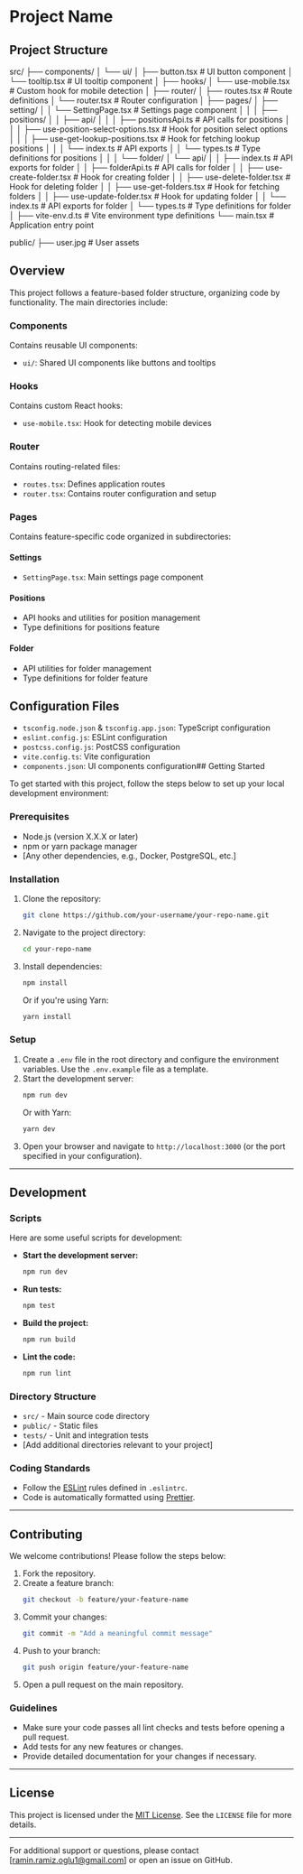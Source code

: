 # Project Name

## Project Structure

src/
├── components/
│ └── ui/
│ ├── button.tsx # UI button component
│ └── tooltip.tsx # UI tooltip component
│
├── hooks/
│ └── use-mobile.tsx # Custom hook for mobile detection
│
├── router/
│ ├── routes.tsx # Route definitions
│ └── router.tsx # Router configuration
│
├── pages/
│ ├── setting/
│ │ └── SettingPage.tsx # Settings page component
│ │
│ ├── positions/
│ │ ├── api/
│ │ │ ├── positionsApi.ts # API calls for positions
│ │ │ ├── use-position-select-options.tsx # Hook for position select options
│ │ │ ├── use-get-lookup-positions.tsx # Hook for fetching lookup positions
│ │ │ └── index.ts # API exports
│ │ └── types.ts # Type definitions for positions
│ │
│ └── folder/
│   └── api/
│   │  ├── index.ts # API exports for folder
│   │  ├── folderApi.ts # API calls for folder
│   │  ├── use-create-folder.tsx # Hook for creating folder
│   │  ├── use-delete-folder.tsx # Hook for deleting folder
│   │  ├── use-get-folders.tsx # Hook for fetching folders
│   │  ├── use-update-folder.tsx # Hook for updating folder
│   │  └── index.ts # API exports for folder
│   └── types.ts # Type definitions for folder
│
├── vite-env.d.ts # Vite environment type definitions
└── main.tsx # Application entry point

public/
├── user.jpg # User assets

## Overview

This project follows a feature-based folder structure, organizing code by functionality. The main directories include:

### Components

Contains reusable UI components:

- `ui/`: Shared UI components like buttons and tooltips

### Hooks

Contains custom React hooks:

- `use-mobile.tsx`: Hook for detecting mobile devices

### Router

Contains routing-related files:

- `routes.tsx`: Defines application routes
- `router.tsx`: Contains router configuration and setup

### Pages

Contains feature-specific code organized in subdirectories:

#### Settings

- `SettingPage.tsx`: Main settings page component

#### Positions

- API hooks and utilities for position management
- Type definitions for positions feature

#### Folder

- API utilities for folder management
- Type definitions for folder feature

## Configuration Files

- `tsconfig.node.json` & `tsconfig.app.json`: TypeScript configuration
- `eslint.config.js`: ESLint configuration
- `postcss.config.js`: PostCSS configuration
- `vite.config.ts`: Vite configuration
- `components.json`: UI components configuration## Getting Started

To get started with this project, follow the steps below to set up your local development environment:

### Prerequisites

- Node.js (version X.X.X or later)
- npm or yarn package manager
- [Any other dependencies, e.g., Docker, PostgreSQL, etc.]

### Installation

1. Clone the repository:
   ```bash
   git clone https://github.com/your-username/your-repo-name.git
   ```

2. Navigate to the project directory:
   ```bash
   cd your-repo-name
   ```

3. Install dependencies:
   ```bash
   npm install
   ```
   Or if you're using Yarn:
   ```bash
   yarn install
   ```

### Setup

1. Create a `.env` file in the root directory and configure the environment variables. Use the `.env.example` file as a template.
2. Start the development server:
   ```bash
   npm run dev
   ```
   Or with Yarn:
   ```bash
   yarn dev
   ```
3. Open your browser and navigate to `http://localhost:3000` (or the port specified in your configuration).

---

## Development

### Scripts

Here are some useful scripts for development:

- **Start the development server:**
  ```bash
  npm run dev
  ```
- **Run tests:**
  ```bash
  npm test
  ```
- **Build the project:**
  ```bash
  npm run build
  ```
- **Lint the code:**
  ```bash
  npm run lint
  ```

### Directory Structure

- `src/` - Main source code directory
- `public/` - Static files
- `tests/` - Unit and integration tests
- [Add additional directories relevant to your project]

### Coding Standards

- Follow the [ESLint](https://eslint.org/) rules defined in `.eslintrc`.
- Code is automatically formatted using [Prettier](https://prettier.io/).

---

## Contributing

We welcome contributions! Please follow the steps below:

1. Fork the repository.
2. Create a feature branch:
   ```bash
   git checkout -b feature/your-feature-name
   ```
3. Commit your changes:
   ```bash
   git commit -m "Add a meaningful commit message"
   ```
4. Push to your branch:
   ```bash
   git push origin feature/your-feature-name
   ```
5. Open a pull request on the main repository.

### Guidelines

- Make sure your code passes all lint checks and tests before opening a pull request.
- Add tests for any new features or changes.
- Provide detailed documentation for your changes if necessary.

---

## License

This project is licensed under the [MIT License](https://opensource.org/licenses/MIT). See the `LICENSE` file for more details.

---

For additional support or questions, please contact [ramin.ramiz.oglu1@gmail.com] or open an issue on GitHub.
